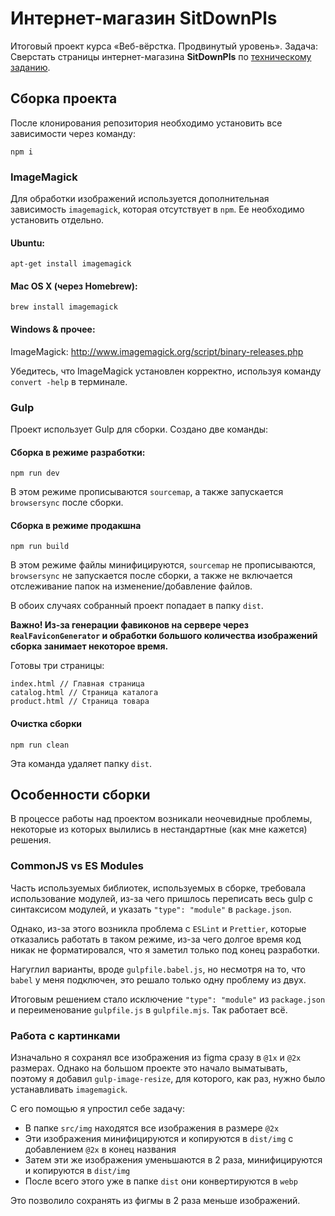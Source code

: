 # Интернет-магазин SitDownPls

Итоговый проект курса «Веб-вёрстка. Продвинутый уровень». Задача: Сверстать страницы интернет-магазина **SitDownPls** по [техническому заданию](/SitDownPls%20(Objective).pdf).

## Сборка проекта

После клонирования репозитория необходимо установить все зависимости через команду:
```
npm i
```

### ImageMagick

Для обработки изображений используется дополнительная зависимость `imagemagick`, которая отсутствует в `npm`. Ее необходимо установить отдельно.

#### Ubuntu:

```
apt-get install imagemagick
```

#### Mac OS X (через Homebrew):

```
brew install imagemagick
```

#### Windows & прочее:

ImageMagick: http://www.imagemagick.org/script/binary-releases.php

Убедитесь, что ImageMagick установлен корректно, используя команду `convert -help` в терминале.

### Gulp

Проект использует Gulp для сборки. Создано две команды:

#### Сборка в режиме разработки:


```
npm run dev
```

В этом режиме прописываются `sourcemap`, а также запускается `browsersync` после сборки.

#### Сборка в режиме продакшна

```
npm run build
```

В этом режиме файлы минифицируются, `sourcemap` не прописываются, `browsersync` не запускается после сборки, а также не включается отслеживание папок на изменение/добавление файлов.

В обоих случаях собранный проект попадает в папку `dist`.

**Важно! Из-за генерации фавиконов на сервере через `RealFaviconGenerator` и обработки большого количества изображений сборка занимает некоторое время.**

Готовы три страницы:

```
index.html // Главная страница
catalog.html // Страница каталога
product.html // Страница товара
```

#### Очистка сборки

```
npm run clean
```

Эта команда удаляет папку `dist`.

## Особенности сборки

В процессе работы над проектом возникали неочевидные проблемы, некоторые из которых вылились в нестандартные (как мне кажется) решения.

### CommonJS vs ES Modules

Часть используемых библиотек, используемых в сборке, требовала использование модулей, из-за чего пришлось переписать весь gulp с синтаксисом модулей, и указать `"type": "module"` в `package.json`.

Однако, из-за этого возникла проблема с `ESLint` и `Prettier`, которые отказались работать в таком режиме, из-за чего долгое время код никак не форматировался, что я заметил только под конец разработки.

Нагуглил варианты, вроде `gulpfile.babel.js`, но несмотря на то, что `babel` у меня подключен, это решало только одну проблему из двух.

Итоговым решением стало исключение `"type": "module"` из `package.json` и переименование `gulpfile.js` в `gulpfile.mjs`. Так работает всё.

### Работа с картинками

Изначально я сохранял все изображения из figma сразу в `@1x` и `@2x` размерах. Однако на большом проекте это начало выматывать, поэтому я добавил `gulp-image-resize`, для которого, как раз, нужно было устанавливать `imagemagick`.

С его помощью я упростил себе задачу:
- В папке `src/img` находятся все изображения в размере `@2x`
- Эти изображения минифицируются и копируются в `dist/img` с добавлением `@2x` в конец названия
- Затем эти же изображения уменьшаются в 2 раза, минифицируются и копируются в `dist/img`
- После всего этого уже в папке `dist` они конвертируются в `webp`

Это позволило сохранять из фигмы в 2 раза меньше изображений.
